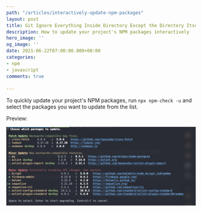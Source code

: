 ```yaml
---
path: "/articles/interactively-update-npm-packages"
layout: post
title: Git Ignore Everything Inside Directory Except the Directory Itself
description: How to update your project's NPM packages interactively
hero_image: ''
og_image: ''
date: 2021-06-22T07:00:00.000+00:00
categories:
- npm
- javascript
comments: true

---
```

To quickly update your project's NPM packages, run `npx npm-check -u` and select the packages you want to update from the list.

Preview:

![](../assets/img/eoydospu0aidiqo.jpeg)